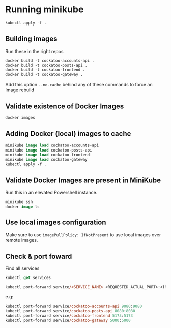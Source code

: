 # Running minikube

```ps
kubectl apply -f .
```

## Building images

Run these in the right repos

```ps
docker build -t cockatoo-accounts-api .
docker build -t cockatoo-posts-api .
docker build -t cockatoo-frontend .
docker build -t cockatoo-gateway .
```

Add this option ``--no-cache`` behind any of these commands to force an Image rebuild

## Validate existence of Docker Images

```ps
docker images
```

## Adding Docker (local) images to cache

```ps
minikube image load cockatoo-accounts-api
minikube image load cockatoo-posts-api
minikube image load cockatoo-frontend
minikube image load cockatoo-gateway
kubectl apply -f .
```

## Validate Docker Images are present in MiniKube

Run this in an elevated Powershell instance.

```ps
minikube ssh
docker image ls
```

## Use local images configuration

Make sure to use ``imagePullPolicy: IfNotPresent`` to use local images over remote images.

## Check & port foward

Find all services

```ps
kubectl get services
```

```ps
kubectl port-forward service/<SERVICE_NAME> <REQUESTED_ACTUAL_PORT>:<INTERNAL_POD_PORT>
```

e.g:

```ps
kubectl port-forward service/cockatoo-accounts-api 9080:9080
kubectl port-forward service/cockatoo-posts-api 8080:8080
kubectl port-forward service/cockatoo-frontend 5173:5173
kubectl port-forward service/cockatoo-gateway 5000:5000
```
